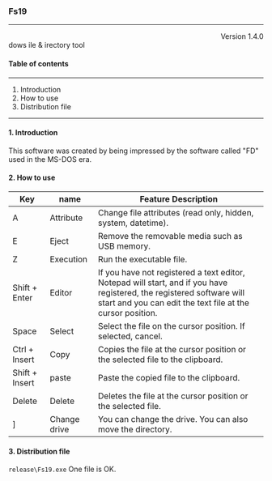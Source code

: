 ### Fs19
***
<div style="text-align: right;">
Version 1.4.0
</div>
dows ile & irectory tool

#### Table of contents
***
1. Introduction
1. How to use
1. Distribution file
***
#### 1. Introduction
This software was created by being impressed by the software called "FD" used in the MS-DOS era.

#### 2. How to use

| Key | name | Feature Description |
| ---- | ---- | ---- |
| A | Attribute | Change file attributes (read only, hidden, system, datetime). |
| E | Eject | Remove the removable media such as USB memory. |
| Z | Execution | Run the executable file. |
| Shift + Enter | Editor | If you have not registered a text editor, Notepad will start, and if you have registered, the registered software will start and you can edit the text file at the cursor position. |
| Space | Select | Select the file on the cursor position. If selected, cancel. |
| Ctrl + Insert | Copy | Copies the file at the cursor position or the selected file to the clipboard. |
| Shift + Insert | paste | Paste the copied file to the clipboard. |
| Delete | Delete | Deletes the file at the cursor position or the selected file. |
| ] | Change drive | You can change the drive. You can also move the directory. |

#### 3. Distribution file
`release\Fs19.exe` One file is OK.
